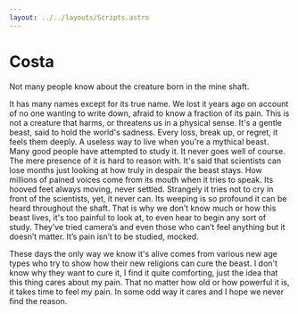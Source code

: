 ```yaml
---
layout: ../../layouts/Scripts.astro
---
```


# Costa

Not many people know about the creature born in the mine shaft.

It has many names except for its true name. We lost it years ago on account of no one wanting to write down, afraid to know a fraction of its pain. This is not a creature that harms, or threatens us in a physical sense. It's a gentle beast, said to hold the world's sadness. Every loss, break up, or regret, it feels them deeply. A useless way to live when you're a mythical beast. Many good people have attempted to study it. It never goes well of course. The mere presence of it is hard to reason with. It's said that scientists can lose months just looking at how truly in despair the beast stays. How millions of pained voices come from its mouth when it tries to speak. Its hooved feet always moving, never settled. Strangely it tries not to cry in front of the scientists, yet, it never can. Its weeping is so profound it can be heard throughout the shaft. That is why we don’t know much or how this beast lives, it's too painful to look at, to even hear to begin any sort of study. They’ve tried camera’s and even those who can’t feel anything but it doesn’t matter. It’s pain isn’t to be studied, mocked. 

These days the only way we know it's alive comes from various new age types  who try to show how their new religions can cure the beast. I don't know why they want to cure it, I find it quite comforting, just the idea that this thing cares about my pain. That no matter how old or how powerful it is, it takes time to feel my pain. In some odd way it cares and I hope we never find the reason. 